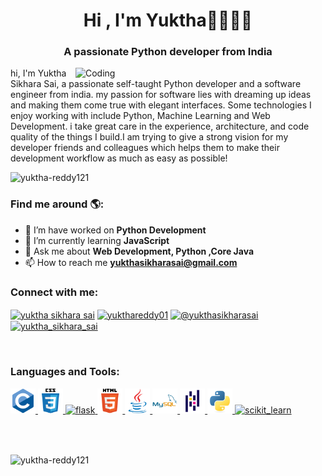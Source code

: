 

<h1 align="center">Hi , I'm Yuktha👋👩🏾‍💻</h1>
<h3 align="center">A passionate Python developer from India</h3>
<img align="right" alt="Coding" width="400" src="https://as1.ftcdn.net/v2/jpg/05/12/98/08/1000_F_512980829_zVDaFdnYLMCWdJei9rwsKprVEnMTSqrz.jpg">
<p>hi, I'm Yuktha Sikhara Sai, a passionate self-taught Python developer and a software engineer from india. my passion for software lies with dreaming up ideas and making them come true with elegant interfaces. Some technologies I enjoy working with include Python, Machine Learning and Web Development. i take great care in the experience, architecture, and code quality of the things I build.I am trying to give a strong vision for my developer friends and colleagues which helps them to make their development workflow as much as easy as possible!

</p>
<p align="left"> <img src="https://komarev.com/ghpvc/?username=yuktha-reddy121&label=Profile%20views&color=0e75b6&style=flat" alt="yuktha-reddy121" /> </p>
<h3 >Find me around 🌎:</h3>

- 🔭 I’m have worked on **Python Development**<br>
- 🌱 I’m currently learning **JavaScript**<br>
- 💬 Ask me about **Web Development, Python ,Core Java**<br>
- 📫 How to reach me **yukthasikharasai@gmail.com**<br>


<h3 align="left">Connect with me:</h3>
<p align="left">
<a href="https://linkedin.com/in/yuktha sikhara sai" target="blank"><img align="center" src="https://raw.githubusercontent.com/rahuldkjain/github-profile-readme-generator/master/src/images/icons/Social/linked-in-alt.svg" alt="yuktha sikhara sai" height="30" width="40" /></a>
<a href="https://www.codechef.com/users/yukthareddy01" target="blank"><img align="center" src="https://cdn.jsdelivr.net/npm/simple-icons@3.1.0/icons/codechef.svg" alt="yukthareddy01" height="30" width="40" /></a>
<a href="https://www.hackerrank.com/@yukthasikharasai" target="blank"><img align="center" src="https://raw.githubusercontent.com/rahuldkjain/github-profile-readme-generator/master/src/images/icons/Social/hackerrank.svg" alt="@yukthasikharasai" height="30" width="40" /></a>
<a href="https://www.leetcode.com/yuktha_sikhara_sai" target="blank"><img align="center" src="https://raw.githubusercontent.com/rahuldkjain/github-profile-readme-generator/master/src/images/icons/Social/leet-code.svg" alt="yuktha_sikhara_sai" height="30" width="40" /></a>
</p>
<br>
<h3 align="left">Languages and Tools:</h3>
<p align="left"> <a href="https://www.cprogramming.com/" target="_blank" rel="noreferrer"> <img src="https://raw.githubusercontent.com/devicons/devicon/master/icons/c/c-original.svg" alt="c" width="40" height="40"/> </a> <a href="https://www.w3schools.com/css/" target="_blank" rel="noreferrer"> <img src="https://raw.githubusercontent.com/devicons/devicon/master/icons/css3/css3-original-wordmark.svg" alt="css3" width="40" height="40"/> </a> <a href="https://flask.palletsprojects.com/" target="_blank" rel="noreferrer"> <img src="https://www.vectorlogo.zone/logos/pocoo_flask/pocoo_flask-icon.svg" alt="flask" width="40" height="40"/> </a> <a href="https://www.w3.org/html/" target="_blank" rel="noreferrer"> <img src="https://raw.githubusercontent.com/devicons/devicon/master/icons/html5/html5-original-wordmark.svg" alt="html5" width="40" height="40"/> </a> <a href="https://www.java.com" target="_blank" rel="noreferrer"> <img src="https://raw.githubusercontent.com/devicons/devicon/master/icons/java/java-original.svg" alt="java" width="40" height="40"/> </a> <a href="https://www.mysql.com/" target="_blank" rel="noreferrer"> <img src="https://raw.githubusercontent.com/devicons/devicon/master/icons/mysql/mysql-original-wordmark.svg" alt="mysql" width="40" height="40"/> </a> <a href="https://pandas.pydata.org/" target="_blank" rel="noreferrer"> <img src="https://raw.githubusercontent.com/devicons/devicon/2ae2a900d2f041da66e950e4d48052658d850630/icons/pandas/pandas-original.svg" alt="pandas" width="40" height="40"/> </a> <a href="https://www.python.org" target="_blank" rel="noreferrer"> <img src="https://raw.githubusercontent.com/devicons/devicon/master/icons/python/python-original.svg" alt="python" width="40" height="40"/> </a> <a href="https://scikit-learn.org/" target="_blank" rel="noreferrer"> <img src="https://upload.wikimedia.org/wikipedia/commons/0/05/Scikit_learn_logo_small.svg" alt="scikit_learn" width="40" height="40"/> </a> </p>
<br><br>
<p><img align="center" src="https://github-readme-stats.vercel.app/api/top-langs?username=yuktha-reddy121&show_icons=true&locale=en&layout=compact" alt="yuktha-reddy121" /></p>

